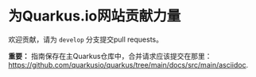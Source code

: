 # 为Quarkus.io网站贡献力量

欢迎贡献，请为 `develop` 分支提交pull requests。

**重要：** 指南保存在主Quarkus仓库中，合并请求应该提交在那里：
https://github.com/quarkusio/quarkus/tree/main/docs/src/main/asciidoc.
